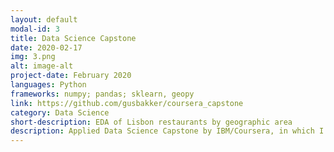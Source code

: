 ```yaml
---
layout: default
modal-id: 3
title: Data Science Capstone
date: 2020-02-17
img: 3.png
alt: image-alt
project-date: February 2020
languages: Python
frameworks: numpy; pandas; sklearn, geopy
link: https://github.com/gusbakker/coursera_capstone
category: Data Science
short-description: EDA of Lisbon restaurants by geographic area
description: Applied Data Science Capstone by IBM/Coursera, in which I made a study of Lisbon types of restaurants by geographic area to understand how certain types of restaurant and its food will vary in different neighbourhoods, with the goal of giving understanding of how this can vary with the variance of the location in a certain city.
---
```

